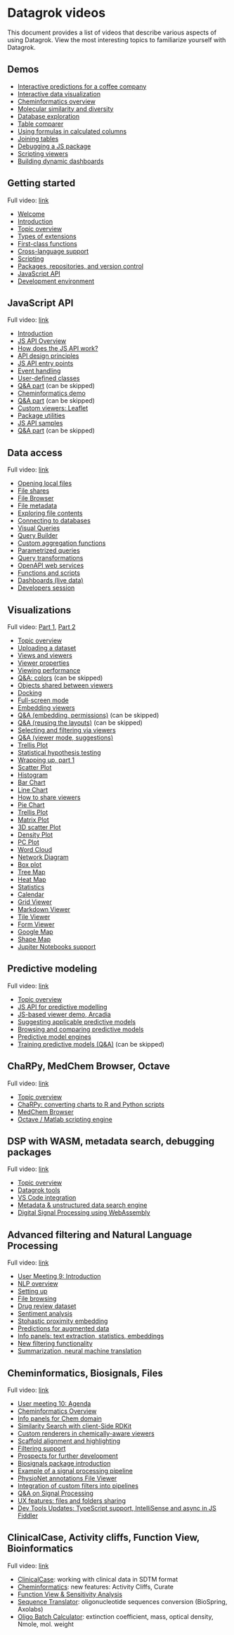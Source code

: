 # Datagrok videos

This document provides a list of videos that describe various aspects of using Datagrok.
View the most interesting  topics to familiarize yourself with Datagrok.

## Demos

* [Interactive predictions for a coffee company]
* [Interactive data visualization]
* [Cheminformatics overview]
* [Molecular similarity and diversity]
* [Database exploration]
* [Table comparer]
* [Using formulas in calculated columns]
* [Joining tables]
* [Debugging a JS package]
* [Scripting viewers]
* [Building dynamic dashboards]

## Getting started

Full video: [link](https://youtu.be/p7_qOU_IzLM)

* [Welcome](https://www.youtube.com/watch?v=p7_qOU_IzLM&t=0s)
* [Introduction](https://www.youtube.com/watch?v=p7_qOU_IzLM&t=363s)
* [Topic overview](https://www.youtube.com/watch?v=p7_qOU_IzLM&t=546s)
* [Types of extensions]
* [First-class functions]
* [Cross-language support]
* [Scripting]
* [Packages, repositories, and version control]
* [JavaScript API]
* [Development environment]

## JavaScript API

Full video: [link](https://youtu.be/YR17h4_0Mc8)

* [Introduction](https://www.youtube.com/watch?v=YR17h4_0Mc8&t=0s)
* [JS API Overview]
* [How does the JS API work?]
* [API design principles]
* [JS API entry points]
* [Event handling]
* [User-defined classes]
* [Q&A part] (can be skipped)
* [Cheminformatics demo]
* [Q&A part] (can be skipped)
* [Custom viewers: Leaflet]
* [Package utilities]
* [JS API samples]
* [Q&A part] (can be skipped)

## Data access

Full video: [link](https://youtu.be/dKrCk38A1m8)

* [Opening local files]
* [File shares]
* [File Browser]
* [File metadata]
* [Exploring file contents]
* [Connecting to databases]
* [Visual Queries]
* [Query Builder]
* [Custom aggregation functions]
* [Parametrized queries]
* [Query transformations]
* [OpenAPI web services]
* [Functions and scripts]
* [Dashboards (live data)]
* [Developers session]

## Visualizations

Full video: [Part 1](https://youtu.be/wAfEqAMOZzw), [Part 2](https://youtu.be/7MBXWzdC0-I)

* [Topic overview](https://www.youtube.com/watch?v=wAfEqAMOZzw&t=0s)
* [Uploading a dataset]
* [Views and viewers]
* [Viewer properties]
* [Viewing performance]
* [Q&A: colors] (can be skipped)
* [Objects shared between viewers]
* [Docking]
* [Full-screen mode]
* [Embedding viewers]
* [Q&A (embedding, permissions)] (can be skipped)
* [Q&A (reusing the layouts)] (can be skipped)
* [Selecting and filtering via viewers]
* [Q&A (viewer mode, suggestions)]
* [Trellis Plot]
* [Statistical hypothesis testing]
* [Wrapping up, part 1]
* [Scatter Plot]
* [Histogram]
* [Bar Chart]
* [Line Chart]
* [How to share viewers]
* [Pie Chart]
* [Trellis Plot]
* [Matrix Plot]
* [3D scatter Plot]
* [Density Plot]
* [PC Plot]
* [Word Cloud]
* [Network Diagram]
* [Box plot]
* [Tree Map]
* [Heat Map]
* [Statistics]
* [Calendar]
* [Grid Viewer]
* [Markdown Viewer]
* [Tile Viewer]
* [Form Viewer]
* [Google Map]
* [Shape Map]
* [Jupiter Notebooks support]

## Predictive modeling

Full video: [link](https://youtu.be/JaJgxtHAb98)

* [Topic overview](https://www.youtube.com/watch?v=JaJgxtHAb98&t=0s)
* [JS API for predictive modelling]
* [JS-based viewer demo, Arcadia]
* [Suggesting applicable predictive models]
* [Browsing and comparing predictive models]
* [Predictive model engines]
* [Training predictive models (Q&A)] (can be skipped)

## ChaRPy, MedChem Browser, Octave

Full video: [link](https://youtu.be/seAgx5TbrzI)

* [Topic overview](https://www.youtube.com/watch?v=seAgx5TbrzI&t=0s)
* [ChaRPy: converting charts to R and Python scripts]
* [MedChem Browser]
* [Octave / Matlab scripting engine]

## DSP with WASM, metadata search, debugging packages

Full video: [link](https://youtu.be/zVVmlRorpjg)

* [Topic overview](https://www.youtube.com/watch?v=zVVmlRorpjg&t=0s)
* [Datagrok tools]
* [VS Code integration]
* [Metadata & unstructured data search engine]
* [Digital Signal Processing using WebAssembly]

## Advanced filtering and Natural Language Processing

Full video: [link](https://youtu.be/GM3XixUFFUs)

* [User Meeting 9: Introduction](https://www.youtube.com/watch?v=GM3XixUFFUs&t=0s)
* [NLP overview]
* [Setting up]
* [File browsing]
* [Drug review dataset]
* [Sentiment analysis]
* [Stohastic proximity embedding]
* [Predictions for augmented data]
* [Info panels: text extraction, statistics, embeddings]
* [New filtering functionality]
* [Summarization, neural machine translation]

##  Cheminformatics, Biosignals, Files

Full video: [link](https://youtu.be/0QxzllnBreI)

* [User meeting 10: Agenda](https://www.youtube.com/watch?v=0QxzllnBreI&list=PLIRnAn2pMh3kvsE5apYXqX0I9bk257_eY&index=10&t=0s)
* [Cheminformatics Overview](https://www.youtube.com/watch?v=0QxzllnBreI&list=PLIRnAn2pMh3kvsE5apYXqX0I9bk257_eY&index=10&t=103s)
* [Info panels for Chem domain](https://www.youtube.com/watch?v=0QxzllnBreI&list=PLIRnAn2pMh3kvsE5apYXqX0I9bk257_eY&index=10&t=299s)
* [Similarity Search with client-Side RDKit](https://www.youtube.com/watch?v=0QxzllnBreI&list=PLIRnAn2pMh3kvsE5apYXqX0I9bk257_eY&index=10&t=516s)
* [Custom renderers in chemically-aware viewers](https://www.youtube.com/watch?v=0QxzllnBreI&list=PLIRnAn2pMh3kvsE5apYXqX0I9bk257_eY&index=10&t=718s)
* [Scaffold alignment and highlighting](https://www.youtube.com/watch?v=0QxzllnBreI&list=PLIRnAn2pMh3kvsE5apYXqX0I9bk257_eY&index=10&t=1119s)
* [Filtering support](https://www.youtube.com/watch?v=0QxzllnBreI&list=PLIRnAn2pMh3kvsE5apYXqX0I9bk257_eY&index=10&t=1312s)
* [Prospects for further development](https://www.youtube.com/watch?v=0QxzllnBreI&list=PLIRnAn2pMh3kvsE5apYXqX0I9bk257_eY&index=10&t=1603s)
* [Biosignals package introduction](https://www.youtube.com/watch?v=0QxzllnBreI&list=PLIRnAn2pMh3kvsE5apYXqX0I9bk257_eY&index=10&t=1932s)
* [Example of a signal processing pipeline](https://www.youtube.com/watch?v=0QxzllnBreI&list=PLIRnAn2pMh3kvsE5apYXqX0I9bk257_eY&index=10&t=2438s)
* [PhysioNet annotations File Viewer](https://www.youtube.com/watch?v=0QxzllnBreI&list=PLIRnAn2pMh3kvsE5apYXqX0I9bk257_eY&index=10&t=2754s)
* [Integration of custom filters into pipelines](https://www.youtube.com/watch?v=0QxzllnBreI&list=PLIRnAn2pMh3kvsE5apYXqX0I9bk257_eY&index=10&t=3104s)
* [Q&A on Signal Processing](https://www.youtube.com/watch?v=0QxzllnBreI&list=PLIRnAn2pMh3kvsE5apYXqX0I9bk257_eY&index=10&t=3310s)
* [UX features: files and folders sharing](https://www.youtube.com/watch?v=0QxzllnBreI&list=PLIRnAn2pMh3kvsE5apYXqX0I9bk257_eY&index=10&t=3895s)
* [Dev Tools Updates: TypeScript support, IntelliSense and async in JS Fiddler](https://www.youtube.com/watch?v=0QxzllnBreI&list=PLIRnAn2pMh3kvsE5apYXqX0I9bk257_eY&index=10&t=4657s)

## ClinicalCase, Activity cliffs, Function View, Bioinformatics

Full video: [link](https://youtu.be/2xuxJjpjXi4)

* [ClinicalCase](https://www.youtube.com/watch?v=2xuxJjpjXi4&list=PLIRnAn2pMh3kvsE5apYXqX0I9bk257_eY&index=11&t=95s): working with clinical data in SDTM format
* [Cheminformatics](https://www.youtube.com/watch?v=2xuxJjpjXi4&list=PLIRnAn2pMh3kvsE5apYXqX0I9bk257_eY&index=11&t=1933s): new features: Activity Cliffs, Curate
* [Function View & Sensitivity Analysis](https://www.youtube.com/watch?v=2xuxJjpjXi4&list=PLIRnAn2pMh3kvsE5apYXqX0I9bk257_eY&index=11&t=2507s)
* [Sequence Translator](https://www.youtube.com/watch?v=2xuxJjpjXi4&list=PLIRnAn2pMh3kvsE5apYXqX0I9bk257_eY&index=11&t=3782s): oligonucleotide sequences conversion (BioSpring, Axolabs)
* [Oligo Batch Calculator](https://www.youtube.com/watch?v=2xuxJjpjXi4&list=PLIRnAn2pMh3kvsE5apYXqX0I9bk257_eY&index=11&t=4902s): extinction coefficient, mass, optical density, Nmole, mol. weight



[Interactive Predictions for a Coffee Company]: https://www.youtube.com/watch?v=tVwpRB8fikQ
[Interactive Data Visualization]: https://www.youtube.com/watch?v=67LzPsdNrEc
[Cheminformatics Overview]: https://www.youtube.com/watch?v=k1NVdTRpYOM
[Molecular Similarity and Diversity]: https://www.youtube.com/watch?v=wCdzD64plEo
[Database Exploration]: https://www.youtube.com/watch?v=YJmSvh3_uCM
[Table Comparer]: https://www.youtube.com/watch?v=rUHFwO1iQUg
[Using Formulas in Calculated Columns]: https://www.youtube.com/watch?v=-yTTaS_WOU4
[Joining Tables]: https://www.youtube.com/watch?v=dlbK2Zo-eng
[Debugging a JS package]: https://www.youtube.com/watch?v=PDcXLMsu6UM
[Scripting Viewers]: https://www.youtube.com/watch?v=jHRpOnhBAz4
[Building Dynamic Dashboards]: https://www.youtube.com/watch?v=TtVjvxMj9Ds
[Types of Extensions]: https://www.youtube.com/watch?v=p7_qOU_IzLM&t=602s
[First-Class Functions]: https://www.youtube.com/watch?v=p7_qOU_IzLM&t=724s
[Cross-Language Support]: https://www.youtube.com/watch?v=p7_qOU_IzLM&t=954s
[Scripting]: https://www.youtube.com/watch?v=p7_qOU_IzLM&t=1890s
[Packages, Repositories, and Version Control]: https://www.youtube.com/watch?v=p7_qOU_IzLM&t=2681s
[JavaScript API]: https://www.youtube.com/watch?v=p7_qOU_IzLM&t=3568s
[Development Environment]: https://www.youtube.com/watch?v=p7_qOU_IzM&t=4146s
[JS API Overview]: https://www.youtube.com/watch?v=YR17h4_0Mc8&t=536s
[How does the JS API work?]: https://www.youtube.com/watch?v=YR17h4_0Mc8&t=596s
[API design principles]: https://www.youtube.com/watch?v=YR17h4_0Mc8&t=969s
[JS API entry points]: https://www.youtube.com/watch?v=YR17h4_0Mc8&t=1825s
[Event handling]: https://www.youtube.com/watch?v=YR17h4_0Mc8&t=1825s
[User-Defined Classes]: https://www.youtube.com/watch?v=YR17h4_0Mc8&t=2220s
[Q&A Part]: https://www.youtube.com/watch?v=YR17h4_0Mc8&t=2506s
[Cheminformatics Demo]: https://www.youtube.com/watch?v=YR17h4_0Mc8&t=2689s
[Q&A Part]: https://www.youtube.com/watch?v=YR17h4_0Mc8&t=2828s
[Custom Viewers: Leaflet]: https://www.youtube.com/watch?v=YR17h4_0Mc8&t=3268s
[Package Utilities]: https://www.youtube.com/watch?v=YR17h4_0Mc8&t=3500s
[JS API Samples]: https://www.youtube.com/watch?v=YR17h4_0Mc8&t=3916s
[Q&A Part]: https://www.youtube.com/watch?v=YR17h4_0Mc8&t=4445s
[Opening Local Files]: https://www.youtube.com/watch?v=dKrCk38A1m8&t=336s
[File shares]: https://www.youtube.com/watch?v=dKrCk38A1m8&t=417s
[File Browser]: https://www.youtube.com/watch?v=dKrCk38A1m8&t=508s
[File metadata]: https://www.youtube.com/watch?v=dKrCk38A1m8&t=710s
[Exploring File Contents]: https://www.youtube.com/watch?v=dKrCk38A1m8&t=964s
[Connecting To Databases]: https://www.youtube.com/watch?v=dKrCk38A1m8&t=1048s
[Visual Queries]: https://www.youtube.com/watch?v=dKrCk38A1m8&t=1339s
[Query Builder]: https://www.youtube.com/watch?v=dKrCk38A1m8&t=1688s
[Custom Aggregation Functions]: https://www.youtube.com/watch?v=dKrCk38A1m8&t=1850s
[Parametrized Queries]: https://www.youtube.com/watch?v=dKrCk38A1m8&t=1980s
[Query Transformations]: https://www.youtube.com/watch?v=dKrCk38A1m8&t=2739s
[OpenAPI Web Services]: https://www.youtube.com/watch?v=dKrCk38A1m8&t=3121s
[Functions and Scripts]: https://www.youtube.com/watch?v=dKrCk38A1m8&t=3685s
[Dashboards (Live Data)]: https://www.youtube.com/watch?v=dKrCk38A1m8&t=3972s
[Developers Session]: https://www.youtube.com/watch?v=dKrCk38A1m8&t=4310s
[Uploading a Dataset]: https://www.youtube.com/watch?v=wAfEqAMOZzw&t=443s
[Views and Viewers]: https://www.youtube.com/watch?v=wAfEqAMOZzw&t=589s
[Viewer Properties]: https://www.youtube.com/watch?v=wAfEqAMOZzw&t=804s
[Viewing Performance]: https://www.youtube.com/watch?v=wAfEqAMOZzw&t=907s
[Q&A: Colors]: https://www.youtube.com/watch?v=wAfEqAMOZzw&t=1025s
[Objects Shared Between Viewers]: https://www.youtube.com/watch?v=wAfEqAMOZzw&t=1628s
[Docking]: https://www.youtube.com/watch?v=wAfEqAMOZzw&t=1726s
[Full-Screen Mode]: https://www.youtube.com/watch?v=wAfEqAMOZzw&t=2608s
[Embedding Viewers]: https://www.youtube.com/watch?v=wAfEqAMOZzw&t=2657s
[Q&A (Embedding, Permissions)]: https://www.youtube.com/watch?v=wAfEqAMOZzw&t=2943s
[Q&A (Reusing the Layouts)]: https://www.youtube.com/watch?v=wAfEqAMOZzw&t=3460s
[Selecting and Filtering via Viewers]: https://www.youtube.com/watch?v=wAfEqAMOZzw&t=4201s
[Q&A (Viewer Mode, Suggestions)]: https://www.youtube.com/watch?v=wAfEqAMOZzw&t=4307s
[Trellis Plot]: https://www.youtube.com/watch?v=wAfEqAMOZzw&t=4562s
[Statistical Hypothesis Testing]: https://www.youtube.com/watch?v=wAfEqAMOZzw&t=4810s
[Wrapping Up, part 1]: https://www.youtube.com/watch?v=wAfEqAMOZzw&t=4884s
[Scatter Plot]: https://www.youtube.com/watch?v=7MBXWzdC0-I&t=214s
[Histogram]: https://www.youtube.com/watch?v=7MBXWzdC0-I&t=485s
[Bar Chart]: https://www.youtube.com/watch?v=7MBXWzdC0-I&t=684s
[Line Chart]: https://www.youtube.com/watch?v=7MBXWzdC0-I&t=934s
[How to share viewers]: https://www.youtube.com/watch?v=7MBXWzdC0-I&t=1334s
[Pie Chart]: https://www.youtube.com/watch?v=7MBXWzdC0-I&t=1486s
[Trellis Plot]: https://www.youtube.com/watch?v=7MBXWzdC0-I&t=1560s
[Matrix Plot]: https://www.youtube.com/watch?v=7MBXWzdC0-I&t=1653s
[3D Scatter Plot]: https://www.youtube.com/watch?v=7MBXWzdC0-I&t=1723s
[Density Plot]: https://www.youtube.com/watch?v=7MBXWzdC0-I&t=1780s
[PC Plot]: https://www.youtube.com/watch?v=7MBXWzdC0-I&t=1798s
[Word Cloud]: https://www.youtube.com/watch?v=7MBXWzdC0-I&t=1972s
[Network Diagram]: https://www.youtube.com/watch?v=7MBXWzdC0-I&t=2007s
[Box Plot]: https://www.youtube.com/watch?v=7MBXWzdC0-I&t=2332s
[Tree Map]: https://www.youtube.com/watch?v=7MBXWzdC0-I&t=2544s
[Heat Map]: https://www.youtube.com/watch?v=7MBXWzdC0-I&t=2727s
[Statistics]: https://www.youtube.com/watch?v=7MBXWzdC0-I&t=2863s
[Calendar]: https://www.youtube.com/watch?v=7MBXWzdC0-I&t=2920s
[Grid Viewer]: https://www.youtube.com/watch?v=7MBXWzdC0-I&t=2971s
[Markdown Viewer]: https://www.youtube.com/watch?v=7MBXWzdC0-I&t=3052s
[Tile Viewer]: https://www.youtube.com/watch?v=7MBXWzdC0-I&t=3052s
[Form Viewer]: https://www.youtube.com/watch?v=7MBXWzdC0-I&t=3273s
[Google Map]: https://www.youtube.com/watch?v=7MBXWzdC0-I&t=3392s
[Shape Map]: https://www.youtube.com/watch?v=7MBXWzdC0-I&t=3650s
[Jupiter Notebooks Support]: https://www.youtube.com/watch?v=7MBXWdC0-I&t=3880s
[JS API for predictive modelling]: https://www.youtube.com/watch?v=JaJgxtHAb98&t=202s
[JS-Based Viewer Demo, Arcadia]: https://www.youtube.com/watch?v=JaJgxtHAb98&t=973s
[Suggesting Applicable Predictive Models]: https://www.youtube.com/watch?v=JaJgxtHAb98&t=1418s
[Browsing and Comparing Predictive Models]: https://www.youtube.com/watch?v=JaJgxtHAb98&t=1857s
[Predictive Model Engines]: https://www.youtube.com/watch?v=JaJgxtHAb98&t=2003s
[Training Predictive Models (Q&A)]: https://www.youtube.com/watch?v=JaJgxtHAb98&t=2189s
[ChaRPy: converting charts to R and Python scripts]: https://www.youtube.com/watch?v=seAgx5TbrzI&t=162s
[MedChem Browser]: https://www.youtube.com/watch?v=seAgx5TbrzI&t=970s
[Octave / Matlab scripting engine]: https://www.youtube.com/watch?v=seAgx5TbrzI&t=2157s
[Datagrok Tools]: https://www.youtube.com/watch?v=zVVmlRorpjg&t=258s
[VS Code integration]: https://www.youtube.com/watch?v=zVVmlRorpjg&t=870s
[Metadata & unstructured data search engine]: https://www.youtube.com/watch?v=zVVmlRorpjg&t=1585s
[Digital Signal Processing Using WebAssembly]: https://www.youtube.com/watch?v=zVVmlRorpjg&t=3535s
[Advanced filtering, Natural Language Processing]: https://www.youtube.com/watch?v=GM3XixUFFU
[NLP Overview]: https://www.youtube.com/watch?v=GM3XixUFFUs&t=94s
[Setting up]: https://www.youtube.com/watch?v=GM3XixUFFUs&t=216s
[File browsing]: https://www.youtube.com/watch?v=GM3XixUFFUs&t=327s
[Drug Review Dataset]: https://www.youtube.com/watch?v=GM3XixUFFUs&t=476s
[Sentiment Analysis]: https://www.youtube.com/watch?v=GM3XixUFFUs&t=604s
[Stohastic Proximity Embedding]: https://www.youtube.com/watch?v=GM3XixUFFUs&t=854s
[Predictions for augmented data]: https://www.youtube.com/watch?v=GM3XixUFFUs&t=1521s
[Info panels: text extraction, statistics, embeddings]: https://www.youtube.com/watch?v=GM3XixUFFUs&t=2098s
[New filtering functionality]: https://www.youtube.com/watch?v=GM3XixUFFUs&t=2688s
[Summarization, Neural Machine Translation]: https://www.youtube.com/watch?v=GM3XixUFFUs&t=3836s
